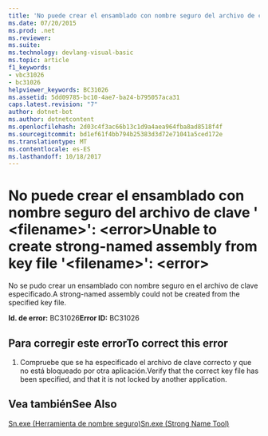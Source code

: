 ```yaml
---
title: 'No puede crear el ensamblado con nombre seguro del archivo de clave &#39; &lt;filename&gt;&#39;: &lt;error&gt;'
ms.date: 07/20/2015
ms.prod: .net
ms.reviewer: 
ms.suite: 
ms.technology: devlang-visual-basic
ms.topic: article
f1_keywords:
- vbc31026
- bc31026
helpviewer_keywords: BC31026
ms.assetid: 5dd09785-bc10-4ae7-ba24-b795057aca31
caps.latest.revision: "7"
author: dotnet-bot
ms.author: dotnetcontent
ms.openlocfilehash: 2d03c4f3ac66b13c1d9a4aea964fba8ad8518f4f
ms.sourcegitcommit: bd1ef61f4bb794b25383d3d72e71041a5ced172e
ms.translationtype: MT
ms.contentlocale: es-ES
ms.lasthandoff: 10/18/2017
---
```

# <a name="unable-to-create-strong-named-assembly-from-key-file-39ltfilenamegt39-lterrorgt"></a><span data-ttu-id="2fd82-102">No puede crear el ensamblado con nombre seguro del archivo de clave &#39; &lt;filename&gt;&#39;: &lt;error&gt;</span><span class="sxs-lookup"><span data-stu-id="2fd82-102">Unable to create strong-named assembly from key file &#39;&lt;filename&gt;&#39;: &lt;error&gt;</span></span>
<span data-ttu-id="2fd82-103">No se pudo crear un ensamblado con nombre seguro en el archivo de clave especificado.</span><span class="sxs-lookup"><span data-stu-id="2fd82-103">A strong-named assembly could not be created from the specified key file.</span></span>  
  
 <span data-ttu-id="2fd82-104">**Id. de error:** BC31026</span><span class="sxs-lookup"><span data-stu-id="2fd82-104">**Error ID:** BC31026</span></span>  
  
## <a name="to-correct-this-error"></a><span data-ttu-id="2fd82-105">Para corregir este error</span><span class="sxs-lookup"><span data-stu-id="2fd82-105">To correct this error</span></span>  
  
1.  <span data-ttu-id="2fd82-106">Compruebe que se ha especificado el archivo de clave correcto y que no está bloqueado por otra aplicación.</span><span class="sxs-lookup"><span data-stu-id="2fd82-106">Verify that the correct key file has been specified, and that it is not locked by another application.</span></span>  
  
## <a name="see-also"></a><span data-ttu-id="2fd82-107">Vea también</span><span class="sxs-lookup"><span data-stu-id="2fd82-107">See Also</span></span>  
 [<span data-ttu-id="2fd82-108">Sn.exe (Herramienta de nombre seguro)</span><span class="sxs-lookup"><span data-stu-id="2fd82-108">Sn.exe (Strong Name Tool)</span></span>](https://msdn.microsoft.com/library/k5b5tt23)
